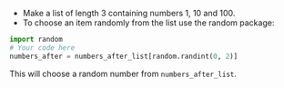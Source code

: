 -   Make a list of length 3 containing numbers 1, 10 and 100.
-   To choose an item randomly from the list use the random package:
```python
import random
# Your code here
numbers_after = numbers_after_list[random.randint(0, 2)]
```
This will choose a random number from `numbers_after_list`.
